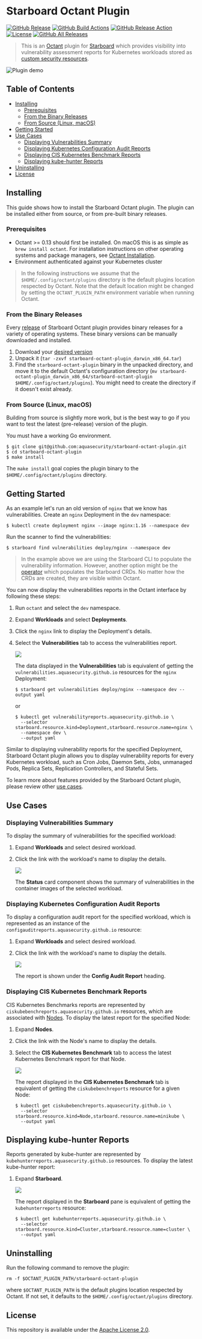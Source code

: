# Starboard Octant Plugin

[![GitHub Release][release-img]][release]
[![GitHub Build Actions][build-action-img]][actions]
[![GitHub Release Action][release-action-img]][actions]
[![License][license-img]][license]
[![GitHub All Releases][github-all-releases-img]][release]

> This is an [Octant][octant] plugin for [Starboard][starboard] which provides visibility into vulnerability assessment
> reports for Kubernetes workloads stored as [custom security resources][starboard-crds].

![Plugin demo](./docs/images/plugin-demo.gif)

## Table of Contents

- [Installing](#installing)
  - [Prerequisites](#prerequisites)
  - [From the Binary Releases](#from-the-binary-releases)
  - [From Source (Linux, macOS)](#from-source-linux-macos)
- [Getting Started](#getting-started)
- [Use Cases](#use-cases)
  - [Displaying Vulnerabilities Summary](#displaying-vulnerabilities-summary)
  - [Displaying Kubernetes Configuration Audit Reports](#displaying-kubernetes-configuration-audit-reports)
  - [Displaying CIS Kubernetes Benchmark Reports](#displaying-cis-kubernetes-benchmark-reports)
  - [Displaying kube-hunter Reports](#displaying-kube-hunter-reports)
- [Uninstalling](#uninstalling)
- [License](#license)

## Installing

This guide shows how to install the Starboard Octant plugin. The plugin can be installed either from source, or from
pre-built binary releases.

### Prerequisites

- Octant >= 0.13 should first be installed. On macOS this is as simple as `brew install octant`. For installation
  instructions on other operating systems and package managers, see [Octant Installation][octant-installation].
- Environment authenticated against your Kubernetes cluster

> In the following instructions we assume that the `$HOME/.config/octant/plugins` directory is the default plugins
> location respected by Octant. Note that the default location might be changed by setting the `OCTANT_PLUGIN_PATH`
> environment variable when running Octant.

### From the Binary Releases

Every [release][release] of Starboard Octant plugin provides binary releases for a variety of operating systems. These
binary versions can be manually downloaded and installed.

1. Download your [desired version][release]
2. Unpack it (`tar -zxvf starboard-octant-plugin_darwin_x86_64.tar`)
3. Find the `starboard-octant-plugin` binary in the unpacked directory, and move it to the default Octant's
   configuration directory (`mv starboard-octant-plugin_darwin_x86_64/starboard-octant-plugin $HOME/.config/octant/plugins`).
   You might need to create the directory if it doesn't exist already.

### From Source (Linux, macOS)

Building from source is slightly more work, but is the best way to go if you want to test the latest (pre-release)
version of the plugin.

You must have a working Go environment.

```
$ git clone git@github.com:aquasecurity/starboard-octant-plugin.git
$ cd starboard-octant-plugin
$ make install
```

The `make install` goal copies the plugin binary to the `$HOME/.config/octant/plugins` directory.

## Getting Started

As an example let's run an old version of `nginx` that we know has vulnerabilities. Create an `nginx` Deployment in the
`dev` namespace:

```
$ kubectl create deployment nginx --image nginx:1.16 --namespace dev
```

Run the scanner to find the vulnerabilities:

```
$ starboard find vulnerabilities deploy/nginx --namespace dev
```

> In the example above we are using the Starboard CLI to populate the vulnerability information. However, another option
> might be the [operator][starboard-operator] which populates the Starboard CRDs. No matter how the CRDs are created,
> they are visible within Octant.

You can now display the vulnerabilities reports in the Octant interface by following these steps:

1. Run `octant` and select the `dev` namespace.
2. Expand **Workloads** and select **Deployments**.
3. Click the `nginx` link to display the Deployment's details.
4. Select the **Vulnerabilities** tab to access the vulnerabilities report.

   ![](./docs/images/deployment_vulnerabilities.png)

   The data displayed in the **Vulnerabilities** tab is equivalent of getting the `vulnerabilities.aquasecurity.github.io`
   resources for the `nginx` Deployment:

   ```
   $ starboard get vulnerabilities deploy/nginx --namespace dev --output yaml
   ```

   or

   ```
   $ kubectl get vulnerabilityreports.aquasecurity.github.io \
     --selector starboard.resource.kind=Deployment,starboard.resource.name=nginx \
     --namespace dev \
     --output yaml
   ```

Similar to displaying vulnerability reports for the specified Deployment, Starboard Octant plugin allows you to display
vulnerability reports for every Kubernetes workload, such as Cron Jobs, Daemon Sets, Jobs, unmanaged Pods, Replica Sets,
Replication Controllers, and Stateful Sets.

To learn more about features provided by the Starboard Octant plugin, please review other [use cases](#use-cases).

## Use Cases

### Displaying Vulnerabilities Summary

To display the summary of vulnerabilities for the specified workload:

1. Expand **Workloads** and select desired workload.
2. Click the link with the workload's name to display the details.

   ![](./docs/images/deployment_vulnerabilities_summary.png)

   The **Status** card component shows the summary of vulnerabilities in the container images of the selected workload.

### Displaying Kubernetes Configuration Audit Reports

To display a configuration audit report for the specified workload, which is represented as an instance of the
`configauditreports.aquasecurity.github.io` resource:

1. Expand **Workloads** and select desired workload.
2. Click the link with the workload's name to display the details.

   ![](./docs/images/deployment_configauditreports.png)

   The report is shown under the **Config Audit Report** heading.

### Displaying CIS Kubernetes Benchmark Reports

CIS Kubernetes Benchmarks reports are represented by `ciskubebenchreports.aquasecurity.github.io` resources, which
are associated with [Nodes][k8s-node]. To display the latest report for the specified Node:

1. Expand **Nodes**.
2. Click the link with the Node's name to display the details.
3. Select the **CIS Kubernetes Benchmark** tab to access the latest Kubernetes Benchmark report for that Node.

   ![](./docs/images/ciskubebenchreports.png)

   The report displayed in the **CIS Kubernetes Benchmark** tab is equivalent of getting the `ciskubebenchreports`
   resource for a given Node:

   ```
   $ kubectl get ciskubebenchreports.aquasecurity.github.io \
     --selector starboard.resource.kind=Node,starboard.resource.name=minikube \
     --output yaml
   ```

## Displaying kube-hunter Reports

Reports generated by kube-hunter are represented by `kubehunterreports.aquasecurity.github.io` resources. To display
the latest kube-hunter report:

1. Expand **Starboard**.

   ![](./docs/images/kubehunterreports.png)

   The report displayed in the **Starboard** pane is equivalent of getting the `kubehunterreports` resource:
   
   ```
   $ kubectl get kubehunterreports.aquasecurity.github.io \
     --selector starboard.resource.kind=Cluster,starboard.resource.name=cluster \
     --output yaml
   ```

## Uninstalling

Run the following command to remove the plugin:

```
rm -f $OCTANT_PLUGIN_PATH/starboard-octant-plugin
```

where `$OCTANT_PLUGIN_PATH` is the default plugins location respected by Octant. If not set, it defaults to the
`$HOME/.config/octant/plugins` directory.

## License

This repository is available under the [Apache License 2.0][license].

[release-img]: https://img.shields.io/github/release/aquasecurity/starboard-octant-plugin.svg?logo=github
[release]: https://github.com/aquasecurity/starboard-octant-plugin/releases
[build-action-img]: https://github.com/aquasecurity/starboard-octant-plugin/workflows/build/badge.svg
[release-action-img]: https://github.com/aquasecurity/starboard-octant-plugin/workflows/release/badge.svg
[actions]: https://github.com/aquasecurity/starboard-octant-plugin/actions
[license-img]: https://img.shields.io/github/license/aquasecurity/starboard-octant-plugin.svg
[license]: https://github.com/aquasecurity/starboard-octant-plugin/blob/main/LICENSE
[github-all-releases-img]: https://img.shields.io/github/downloads/aquasecurity/starboard-octant-plugin/total?logo=github

[octant]: https://octant.dev/
[octant-installation]: https://github.com/vmware-tanzu/octant#installation

[starboard]: https://github.com/aquasecurity/starboard
[starboard-crds]: https://github.com/aquasecurity/starboard#custom-security-resources-definitions
[starboard-cli]: https://github.com/aquasecurity/starboard#starboard-cli
[starboard-operator]: https://github.com/aquasecurity/starboard-operator

[k8s-node]: https://kubernetes.io/docs/concepts/architecture/nodes/
